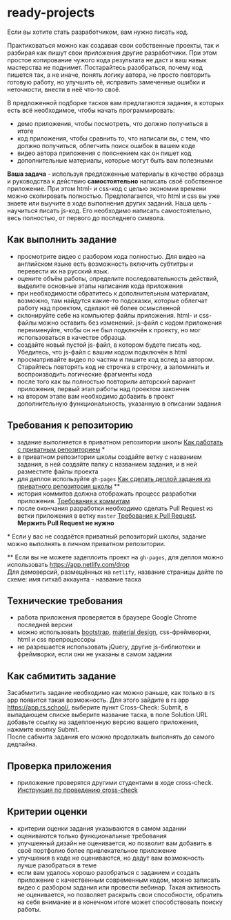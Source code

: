 # ready-projects

Если вы хотите стать разработчиком, вам нужно писать код.

Практиковаться можно как создавая свои собственные проекты, так и разбирая как пишут свои приложения другие разработчики. При этом простое копирование чужого кода результата не даст и ваш навык мастерства не поднимет. Постарайтесь разобраться, почему код пишется так, а не иначе, понять логику автора, не просто повторить готовую работу, но улучшить её, исправить замеченные ошибки и неточности, внести в неё что-то своё.

В предложенной подборке тасков вам предлагаются задания, в которых есть всё необходимое, чтобы начать программировать:
- демо приложения, чтобы посмотреть, что должно получиться в итоге
- код приложения, чтобы сравнить то, что написали вы, с тем, что должно получиться, облегчить поиск ошибок в вашем коде
- видео автора приложения с пояснением как он пишет код
- дополнительные материалы, которые могут быть вам полезными

**Ваша задача** - используя предложенные материалы в качестве образца и руководства к действию **самостоятельно** написать своё собственное приложение. При этом html- и css-код с целью экономии времени можно скопировать полностью. Предполагается, что html и css вы уже знаете или выучите в ходе выполнения других заданий. Наша цель - научиться писать js-код. Его необходимо написать самостоятельно, весь полностью, от первого до последнего символа.

## Как выполнить задание

- просмотрите видео с разбором кода полностью. Для видео на английском языке есть возможность включить субтитры и перевести их на русский язык. 
- оцените объём работы, определите последовательность действий, выделите основные этапы написания кода приложения
- при необходимости обратитесь к дополнительным материалам, возможно, там найдутся какие-то подсказки, которые облегчат работу над проектом, сделают её более осмысленной
- склонируйте себе на компьютер файлы приложения. html- и css-файлы можно оставить без изменений. js-файл с кодом приложения переименуйте, чтобы он не был подключён к проекту, но мог использоваться в качестве образца.
- создайте новый пустой js-файл, в котором будете писать код. Убедитесь, что js-файл с вашим кодом подключён в html
- просматривайте видео по частям и пишите код вслед за автором. Старайтесь повторять код не строчка в строчку, а запоминать и воспроизводить логические фрагменты кода
- после того как вы полностью повторили авторский вариант приложения, первый этап работы над проектом закончен
- на втором этапе вам необходимо добавить в проект дополнительную функциональность, указанную в описании задания

## Требования к репозиторию

- задание выполняется в приватном репозитории школы [Как работать с приватным репозиторием](https://docs.rs.school/#/stage2?id=Как-работать-с-приватным-репозиторием) \*
- в приватном репозитории школы создайте ветку с названием задания, в ней создайте папку с названием задания, и в ней разместите файлы проекта
- для деплоя используйте `gh-pages` [Как сделать деплой задания из приватного репозитория школы](https://docs.rs.school/#/stage2?id=Как-сделать-деплой-задания-из-приватного-репозитория-школы) \**
- история коммитов должна отображать процесс разработки приложения. [Требования к коммитам](https://docs.rs.school/#/git-convention)
- после окончания разработки необходимо сделать Pull Request из ветки приложения в ветку `master` [Требования к Pull Request](https://docs.rs.school/#/stage2?id=Требования-к-pull-request-pr). **Мержить Pull Request не нужно**

\* Если у вас не создаётся приватный репозиторий школы, задание можно выполнять в личном приватном репозитории.

\** Если вы не можете задеплоить проект на `gh-pages`, для деплоя можно использовать https://app.netlify.com/drop  
Для демоверсий, размещённых на `netlify`, название страницы дайте по схеме: имя гитхаб аккаунта - название таска

## Технические требования

- работа приложения проверяется в браузере Google Chrome последней версии
- можно использовать [bootstrap](https://getbootstrap.com/), [material design](https://material.io/), css-фреймворки, html и css препроцессоры
- не разрешается использовать jQuery, другие js-библиотеки и фреймворки, если они не указаны в самом задании

## Как сабмитить задание

Засабмитить задание необходимо как можно раньше, как только в rs app появится такая возможность. Для этого зайдите в rs app https://app.rs.school/, выберите пункт Cross-Check: Submit, в выпадающем списке выберите название таска, в поле Solution URL добавьте ссылку на задеплоенную версию вашего приложения, нажмите кнопку Submit.   
После сабмита задания его можно продолжать выполнять до самого дедлайна.

## Проверка приложения

- приложение проверятся другими студентами в ходе cross-check. [Инструкция по проведению cross-check](https://docs.rs.school/#/cross-check-flow)


## Критерии оценки

- критерии оценки задания указываются в самом задании
- оцениваются только функциональные требования
- улучшенный дизайн не оценивается, но позволит вам добавить в своё портфолио более привлекательное приложение 
- улучшения в коде не оцениваются, но дадут вам возможность лучше разобраться в теме
- если вам удалось хорошо разобраться с заданием и создать приложение с качественным современным кодом, можно записать видео с разбором задания или провести вебинар. Такая активность не оценивается, но позволяет раскрыть свои способности, обратить на себя внимание и в конечном итоге может способствовать поиску работы.
